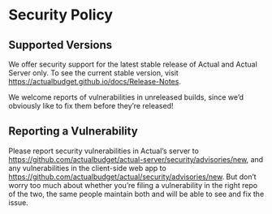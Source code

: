 # Security Policy

## Supported Versions

We offer security support for the latest stable release of Actual and Actual Server only. To see the current stable version, visit https://actualbudget.github.io/docs/Release-Notes.

We welcome reports of vulnerabilities in unreleased builds, since we’d obviously like to fix them before they’re released!

## Reporting a Vulnerability

Please report security vulnerabilities in Actual’s server to https://github.com/actualbudget/actual-server/security/advisories/new, and any vulnerabilities in the client-side web app to https://github.com/actualbudget/actual/security/advisories/new. But don’t worry too much about whether you’re filing a vulnerability in the right repo of the two, the same people maintain both and will be able to see and fix the issue.

